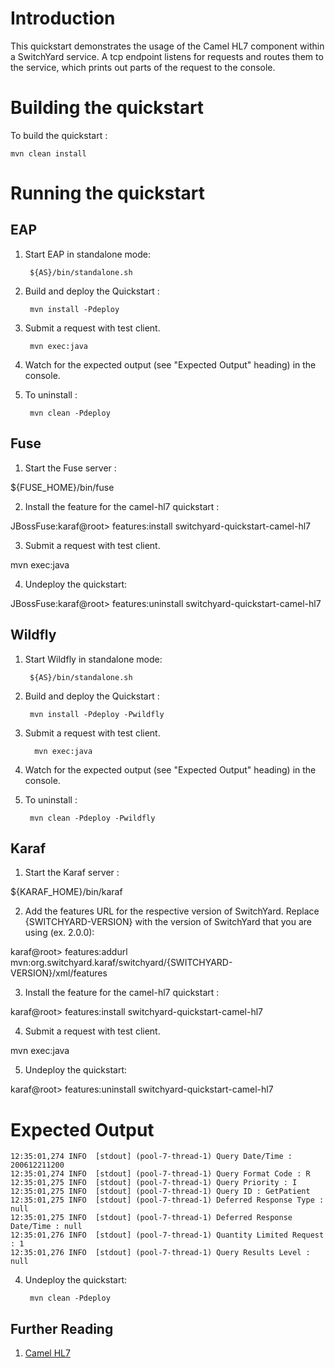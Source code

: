 Introduction
============
This quickstart demonstrates the usage of the Camel HL7 component within a
SwitchYard service.  A tcp endpoint listens for requests and routes them to 
the service, which prints out parts of the request to the console. 


Building the quickstart
======================

To build the quickstart :

```
mvn clean install
```


Running the quickstart
======================


EAP
----------
1. Start EAP in standalone mode:

        ${AS}/bin/standalone.sh

2. Build and deploy the Quickstart :

        mvn install -Pdeploy

3. Submit a request with test client.

        mvn exec:java

4. Watch for the expected output (see "Expected Output" heading) in the console.

5. To uninstall :

        mvn clean -Pdeploy


Fuse
----------
1. Start the Fuse server :

${FUSE_HOME}/bin/fuse

2. Install the feature for the camel-hl7 quickstart :

JBossFuse:karaf@root> features:install switchyard-quickstart-camel-hl7

3. Submit a request with test client.

mvn exec:java

4. Undeploy the quickstart:

JBossFuse:karaf@root> features:uninstall switchyard-quickstart-camel-hl7


Wildfly
----------
1. Start Wildfly in standalone mode:

        ${AS}/bin/standalone.sh

2. Build and deploy the Quickstart :

        mvn install -Pdeploy -Pwildfly

3. Submit a request with test client.

         mvn exec:java

4. Watch for the expected output (see "Expected Output" heading) in the console.

5. To uninstall :

        mvn clean -Pdeploy -Pwildfly


Karaf
----------
1. Start the Karaf server :

${KARAF_HOME}/bin/karaf

2. Add the features URL for the respective version of SwitchYard.   Replace {SWITCHYARD-VERSION}
with the version of SwitchYard that you are using (ex. 2.0.0):

karaf@root> features:addurl mvn:org.switchyard.karaf/switchyard/{SWITCHYARD-VERSION}/xml/features

3. Install the feature for the camel-hl7 quickstart :

karaf@root> features:install switchyard-quickstart-camel-hl7

4. Submit a request with test client.

mvn exec:java

5. Undeploy the quickstart:

karaf@root> features:uninstall switchyard-quickstart-camel-hl7


Expected Output
===============
```
12:35:01,274 INFO  [stdout] (pool-7-thread-1) Query Date/Time : 200612211200
12:35:01,274 INFO  [stdout] (pool-7-thread-1) Query Format Code : R
12:35:01,275 INFO  [stdout] (pool-7-thread-1) Query Priority : I
12:35:01,275 INFO  [stdout] (pool-7-thread-1) Query ID : GetPatient
12:35:01,275 INFO  [stdout] (pool-7-thread-1) Deferred Response Type : null
12:35:01,275 INFO  [stdout] (pool-7-thread-1) Deferred Response Date/Time : null
12:35:01,276 INFO  [stdout] (pool-7-thread-1) Quantity Limited Request : 1
12:35:01,276 INFO  [stdout] (pool-7-thread-1) Query Results Level : null
```

4. Undeploy the quickstart:

        mvn clean -Pdeploy

## Further Reading

1. [Camel HL7](http://camel.apache.org/hl7.html)
